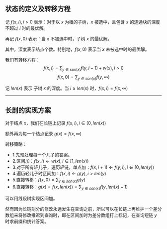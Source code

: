## 状态的定义及转移方程

记 $f(x, i), i > 0$ 表示：对于以 $x$ 为根的子树，$x$ 被选中，且包含 $x$ 的连通块的深度不超过 $i$ 时的最优解。

再记 $f(x, 0)$ 表示：当 $x$ 不被选中时，子树 $x$ 的最优解。

其中，深度表示结点个数。特别地，$f(x, 0)$ 表示当 $x$ 未被选中时的最优解。

我们有转移方程：
$$
f(x, i) = \sum_{y \in son(x)} f(y, i - 1) + w(x), i > 0
$$
$$
f(x, 0) = \sum_{y \in son(x)} f(y, \infty)
$$

记 $len(x)$ 表示 子树 $x$ 的深度。当 $i \geq len(x)$ 时，$f(x, i) = f(x, \infty)$

---

## 长剖的实现方案

对于结点 $x$，我们在长链上记录 $f(x, i), i\in [0, len(x))$

额外再为每一个结点记录 $g(x) = f(x, \infty)$

转移策略：

- 1.先预处理每一个儿子的答案。
- 2.区间加：$f(x, i) \leftarrow w(x), i \in [1, len(x))$
- 3.对于所有轻儿子，遍历轻链，单点加：$f(x, i + 1) \leftarrow f(y, i), i \in [0, len(y))$
- 4.遍历轻儿子时区间加：$f(x, i)\leftarrow g(y), i> len(y)$
- 5.直接转移：$f(x, 0) = \sum_{y \in son(x)} g(y)$
- 6.直接转移：$g(x) = f(x, len(x)) = \sum_{y\in son(x)} f(y, len(x) - 1)$

可以用线段树实现区间加。

然而因为长链剖分的修改永远发生在查询之前，所以可以在长链上再维护一个差分数组来将修改推迟到查询时，即在区间加时为差分数组打上标记，在查询短链 $y$ 时求前缀和统计答案。
